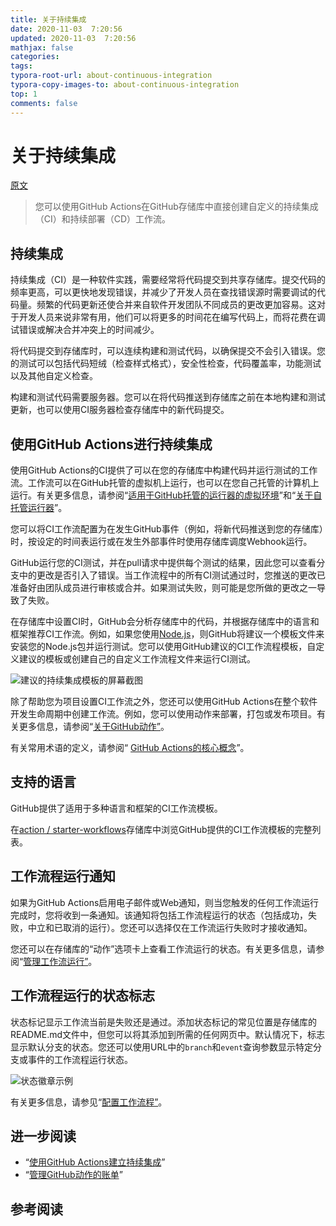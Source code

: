 ```yaml
---
title: 关于持续集成
date: 2020-11-03  7:20:56
updated: 2020-11-03  7:20:56
mathjax: false
categories: 
tags:
typora-root-url: about-continuous-integration
typora-copy-images-to: about-continuous-integration
top: 1
comments: false
---
```



# 关于持续集成

[原文](https://docs.github.com/en/free-pro-team@latest/actions/guides/about-continuous-integration)

> 您可以使用GitHub Actions在GitHub存储库中直接创建自定义的持续集成（CI）和持续部署（CD）工作流。 



## 持续集成

持续集成（CI）是一种软件实践，需要经常将代码提交到共享存储库。提交代码的频率更高，可以更快地发现错误，并减少了开发人员在查找错误源时需要调试的代码量。频繁的代码更新还使合并来自软件开发团队不同成员的更改更加容易。这对于开发人员来说非常有用，他们可以将更多的时间花在编写代码上，而将花费在调试错误或解决合并冲突上的时间减少。

将代码提交到存储库时，可以连续构建和测试代码，以确保提交不会引入错误。您的测试可以包括代码短绒（检查样式格式），安全性检查，代码覆盖率，功能测试以及其他自定义检查。

构建和测试代码需要服务器。您可以在将代码推送到存储库之前在本地构建和测试更新，也可以使用CI服务器检查存储库中的新代码提交。

## 使用GitHub Actions进行持续集成

使用GitHub Actions的CI提供了可以在您的存储库中构建代码并运行测试的工作流。工作流可以在GitHub托管的虚拟机上运行，也可以在您自己托管的计算机上运行。有关更多信息，请参阅“[适用于GitHub托管的运行器的虚拟环境](https://docs.github.com/en/free-pro-team@latest/actions/automating-your-workflow-with-github-actions/virtual-environments-for-github-hosted-runners)”和“[关于自托管运行器](https://docs.github.com/en/free-pro-team@latest/actions/automating-your-workflow-with-github-actions/about-self-hosted-runners)”。

您可以将CI工作流配置为在发生GitHub事件（例如，将新代码推送到您的存储库）时，按设定的时间表运行或在发生外部事件时使用存储库调度Webhook运行。

GitHub运行您的CI测试，并在pull请求中提供每个测试的结果，因此您可以查看分支中的更改是否引入了错误。当工作流程中的所有CI测试通过时，您推送的更改已准备好由团队成员进行审核或合并。如果测试失败，则可能是您所做的更改之一导致了失败。

在存储库中设置CI时，GitHub会分析存储库中的代码，并根据存储库中的语言和框架推荐CI工作流。例如，如果您使用[Node.js](https://nodejs.org/en/)，则GitHub将建议一个模板文件来安装您的Node.js包并运行测试。您可以使用GitHub建议的CI工作流程模板，自定义建议的模板或创建自己的自定义工作流程文件来运行CI测试。

![建议的持续集成模板的屏幕截图](/ci-with-actions-template-picker.png)

除了帮助您为项目设置CI工作流之外，您还可以使用GitHub Actions在整个软件开发生命周期中创建工作流。例如，您可以使用动作来部署，打包或发布项目。有关更多信息，请参阅“[关于GitHub动作”](https://docs.github.com/en/free-pro-team@latest/articles/about-github-actions)。

有关常用术语的定义，请参阅“ [GitHub Actions的核心概念](https://docs.github.com/en/free-pro-team@latest/github/automating-your-workflow-with-github-actions/core-concepts-for-github-actions)”。

## 支持的语言

GitHub提供了适用于多种语言和框架的CI工作流模板。

在[action / starter-workflows](https://github.com/actions/starter-workflows/tree/main/ci)存储库中浏览GitHub提供的CI工作流模板的完整列表。

## 工作流程运行通知

如果为GitHub Actions启用电子邮件或Web通知，则当您触发的任何工作流运行完成时，您将收到一条通知。该通知将包括工作流程运行的状态（包括成功，失败，中立和已取消的运行）。您还可以选择仅在工作流运行失败时才接收通知。

您还可以在存储库的“动作”选项卡上查看工作流运行的状态。有关更多信息，请参阅“[管理工作流运行”](https://docs.github.com/en/free-pro-team@latest/actions/automating-your-workflow-with-github-actions/managing-a-workflow-run)。

## 工作流程运行的状态标志

状态标记显示工作流当前是失败还是通过。添加状态标记的常见位置是存储库的README.md文件中，但您可以将其添加到所需的任何网页中。默认情况下，标志显示默认分支的状态。您还可以使用URL中的`branch`和`event`查询参数显示特定分支或事件的工作流程运行状态。

![状态徽章示例](/actions-workflow-status-badge.png)

有关更多信息，请参见“[配置工作流程”](https://docs.github.com/en/free-pro-team@latest/articles/configuring-a-workflow)。

## 进一步阅读

* “[使用GitHub Actions建立持续集成](https://docs.github.com/en/free-pro-team@latest/articles/setting-up-continuous-integration-using-github-actions)”
* “[管理GitHub动作的账单](https://docs.github.com/en/free-pro-team@latest/github/setting-up-and-managing-billing-and-payments-on-github/managing-billing-for-github-actions)”



## 参考阅读


